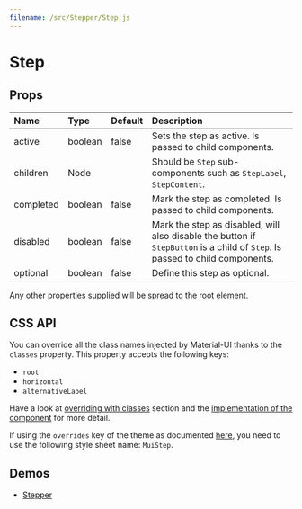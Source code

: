 ```yaml
---
filename: /src/Stepper/Step.js
---
```


<!--- This documentation is automatically generated, do not try to edit it. -->

# Step



## Props

| Name | Type | Default | Description |
|:-----|:-----|:--------|:------------|
| active | boolean | false | Sets the step as active. Is passed to child components. |
| children | Node |  | Should be `Step` sub-components such as `StepLabel`, `StepContent`. |
| completed | boolean | false | Mark the step as completed. Is passed to child components. |
| disabled | boolean | false | Mark the step as disabled, will also disable the button if `StepButton` is a child of `Step`. Is passed to child components. |
| optional | boolean | false | Define this step as optional. |

Any other properties supplied will be [spread to the root element](/guides/api#spread).

## CSS API

You can override all the class names injected by Material-UI thanks to the `classes` property.
This property accepts the following keys:
- `root`
- `horizontal`
- `alternativeLabel`

Have a look at [overriding with classes](/customization/overrides#overriding-with-classes) section
and the [implementation of the component](https://github.com/mui-org/material-ui/tree/v1-beta/src/Stepper/Step.js)
for more detail.

If using the `overrides` key of the theme as documented
[here](/customization/themes#customizing-all-instances-of-a-component-type),
you need to use the following style sheet name: `MuiStep`.

## Demos

- [Stepper](/demos/stepper)

